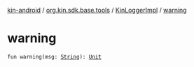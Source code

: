 [kin-android](../../index.md) / [org.kin.sdk.base.tools](../index.md) / [KinLoggerImpl](index.md) / [warning](./warning.md)

# warning

`fun warning(msg: `[`String`](https://kotlinlang.org/api/latest/jvm/stdlib/kotlin/-string/index.html)`): `[`Unit`](https://kotlinlang.org/api/latest/jvm/stdlib/kotlin/-unit/index.html)